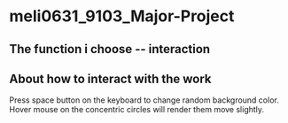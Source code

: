 # meli0631_9103_Major-Project
## The function i choose -- interaction
## About how to interact with the work
Press space button on the keyboard to change random background color.
Hover mouse on the concentric circles will render them move slightly. 
